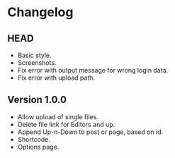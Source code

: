 # Changelog #


## HEAD ##

* Basic style.
* Screenshots.
* Fix error with output message for wrong login data.
* Fix error with upload path.


## Version 1.0.0 ##

* Allow upload of single files.
* Delete file link for Editors and up.
* Append Up-n-Down to post or page, based on id.
* Shortcode.
* Options page.
